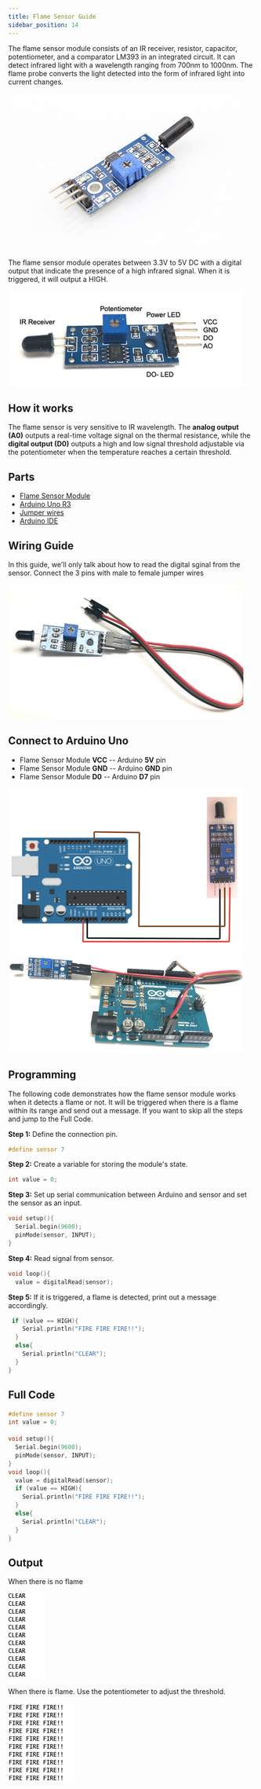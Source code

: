 ```yaml
---
title: Flame Sensor Guide
sidebar_position: 14
---
```


The flame sensor module consists of an IR receiver, resistor, capacitor, potentiometer, and a comparator LM393 in an integrated circuit. It can detect infrared light with a wavelength ranging from 700nm to 1000nm. The flame probe converts the light detected into the form of infrared light into current changes. 

![](/img/docs/product_guide/1752_01.jpg)

The flame sensor module operates between 3.3V to 5V DC with a digital output that indicate the presence of a high infrared signal. When it is triggered, it will output a HIGH. 

![](/img/docs/product_guide/1752_01.png)

## How it works
The flame sensor is very sensitive to IR wavelength. The **analog output (A0)** outputs a real-time voltage signal on the thermal resistance, while the **digital output (D0)** outputs a high and low signal threshold adjustable via the potentiometer when the temperature reaches a certain threshold. 

## Parts 
* [Flame Sensor Module](https://www.canadarobotix.com/1752)
* [Arduino Uno R3](https://www.canadarobotix.com/products/60)
* [Jumper wires](https://www.canadarobotix.com/products/922)
* [Arduino IDE](https://www.arduino.cc/en/software)

## Wiring Guide
In this guide, we'll only talk about how to read the digital sginal from the sensor. Connect the 3 pins with male to female jumper wires

 ![](/img/docs/product_guide/1752_02.png)

## Connect to Arduino Uno 
* Flame Sensor Module **VCC** -- Arduino **5V** pin
* Flame Sensor Module **GND** -- Arduino **GND** pin
* Flame Sensor Module **D0** -- Arduino **D7** pin

![](/img/docs/product_guide/1752_03.png)
![](/img/docs/product_guide/1752_04.png)

## Programming 
The following code demonstrates how the flame sensor module works when it detects a flame or not. It will be triggered when there is a flame within its range and send out a message. If you want to skip all the steps and jump to the Full Code. 

**Step 1:** Define the connection pin. 

```c
#define sensor 7
```

**Step 2:** Create a variable for storing the module's state. 

```c
int value = 0;
```

**Step 3:** Set up serial communication between Arduino and sensor and set the sensor as an input. 

```c
void setup(){
  Serial.begin(9600);
  pinMode(sensor, INPUT);
}
```

**Step 4:** Read signal from sensor. 

```c
void loop(){
  value = digitalRead(sensor);
```

**Step 5:** If it is triggered, a flame is detected, print out a message accordingly. 

```c
 if (value == HIGH){
    Serial.println("FIRE FIRE FIRE!!");
  }
  else{
    Serial.println("CLEAR");
  }
}
```

## Full Code

```c
#define sensor 7
int value = 0;

void setup(){
  Serial.begin(9600);
  pinMode(sensor, INPUT);
}
void loop(){
  value = digitalRead(sensor);
  if (value == HIGH){
    Serial.println("FIRE FIRE FIRE!!");
  }
  else{
    Serial.println("CLEAR");
  }
}
```

## Output
When there is no flame 

![](/img/docs/product_guide/1752_05.png)

When there is flame. Use the potentiometer to adjust the threshold.

![](/img/docs/product_guide/1752_06.png)